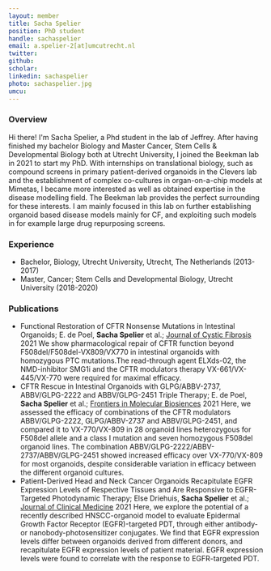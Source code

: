 ```yaml
---
layout: member
title: Sacha Spelier
position: PhD student
handle: sachaspelier
email: a.spelier-2[at]umcutrecht.nl
twitter:
github: 
scholar: 
linkedin: sachaspelier
photo: sachaspelier.jpg
umcu:
---
```


### Overview
Hi there! I'm Sacha Spelier, a Phd student in the lab of Jeffrey. After having finished my bachelor Biology and Master Cancer, Stem Cells & Developmental Biology both at Utrecht University, I joined the Beekman lab in 2021 to start my PhD. With internships on translational biology, such as compound screens in primary patient-derived organoids in the Clevers lab and the establishment of complex co-cultures in organ-on-a-chip models at Mimetas, I became more interested as well as obtained expertise in the disease modelling field. The Beekman lab provides the perfect surrounding for these interests. I am mainly focused in this lab on further establishing organoid based disease models mainly for CF, and exploiting such models in for example large drug repurposing screens. 

### Experience
- Bachelor, Biology, Utrecht University, Utrecht, The Netherlands (2013-2017)
- Master, Cancer; Stem Cells and Developmental Biology, Utrecht University (2018-2020)

### Publications
- Functional Restoration of CFTR Nonsense Mutations in Intestinal Organoids; E. de Poel, **Sacha Spelier** et al.; [Journal of Cystic Fibrosis](https://www.sciencedirect.com/science/article/pii/S1569199321014259) 2021
We show pharmacological repair of CFTR function beyond F508del/F508del-VX809/VX770 in intestinal organoids with homozygous PTC mutations.The read-through agent ELXds-02, the NMD-inhibitor SMG1i and the CFTR modulators therapy VX-661/VX-445/VX-770 were required for maximal efficacy.
- CFTR Rescue in Intestinal Organoids with GLPG/ABBV-2737, ABBV/GLPG-2222 and ABBV/GLPG-2451 Triple Therapy; E. de Poel, **Sacha Spelier** et al.; [Frontiers in Molecular Biosiences](https://www.frontiersin.org/articles/10.3389/fmolb.2021.698358/full) 2021
Here, we assessed the efficacy of combinations of the CFTR modulators ABBV/GLPG-2222, GLPG/ABBV-2737 and ABBV/GLPG-2451, and compared it to VX-770/VX-809 in 28 organoid lines heterozygous for F508del allele and a class I mutation and seven homozygous F508del organoid lines. The combination ABBV/GLPG-2222/ABBV-2737/ABBV/GLPG-2451 showed increased efficacy over VX-770/VX-809 for most organoids, despite considerable variation in efficacy between the different organoid cultures. 
- Patient-Derived Head and Neck Cancer Organoids Recapitulate EGFR Expression Levels of Respective Tissues and Are Responsive to EGFR-Targeted Photodynamic Therapy; Else Driehuis, **Sacha Spelier** et al.; [Journal of Clinical Medicine](https://www.mdpi.com/2077-0383/8/11/1880) 2021
Here, we explore the potential of a recently described HNSCC-organoid model to evaluate Epidermal Growth Factor Receptor (EGFR)-targeted PDT, through either antibody- or nanobody-photosensitizer conjugates. We find that EGFR expression levels differ between organoids derived from different donors, and recapitulate EGFR expression levels of patient material. EGFR expression levels were found to correlate with the response to EGFR-targeted PDT. 